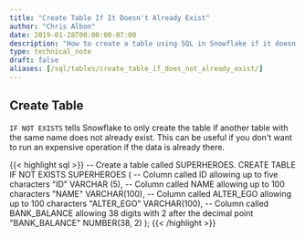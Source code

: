 ```yaml
---
title: "Create Table If It Doesn't Already Exist"
author: "Chris Albon"
date: 2019-01-28T00:00:00-07:00
description: "How to create a table using SQL in Snowflake if it doesn't already exist."
type: technical_note
draft: false
aliases: [/sql/tables/create_table_if_does_not_already_exist/]
---
```


## Create Table

`IF NOT EXISTS` tells Snowflake to only create the table if another table with the same name does not already exist. This can be useful if you don't want to run an expensive operation if the data is already there.

{{< highlight sql >}}
-- Create a table called SUPERHEROES.
CREATE TABLE IF NOT EXISTS SUPERHEROES (
  -- Column called ID allowing up to five characters
  "ID" VARCHAR (5), 
  -- Column called NAME allowing up to 100 characters
  "NAME" VARCHAR(100),
  -- Column called ALTER_EGO allowing up to 100 characters
  "ALTER_EGO" VARCHAR(100),
  -- Column called BANK_BALANCE allowing 38 digits with 2 after the decimal point
  "BANK_BALANCE" NUMBER(38, 2)
);
{{< /highlight >}}